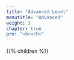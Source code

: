 ```yaml
---
title: "Advanced Level"
menutitle: "Advanced"
weight: 3
chapter: true
pre: "<b></b>"
---
```


{{% children  %}}